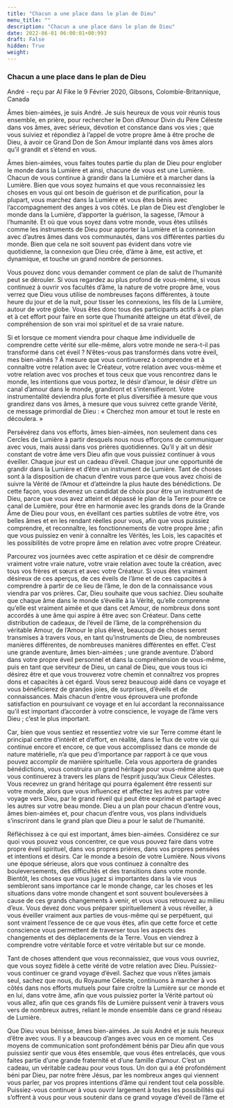 ```yaml
---
title: "Chacun a une place dans le plan de Dieu"
menu_title: ""
description: "Chacun a une place dans le plan de Dieu"
date: 2022-06-01 06:00:01+00:993
draft: False
hidden: True
weight:
---
```

### Chacun a une place dans le plan de Dieu

André - reçu par Al Fike le 9 Février 2020, Gibsons, Colombie-Britannique, Canada

Âmes bien-aimées, je suis André. Je suis heureux de vous voir réunis tous ensemble, en prière, pour rechercher le Don d’Amour Divin du Père Céleste dans vos âmes, avec sérieux, dévotion et constance dans vos vies ; que vous suiviez et répondiez à l’appel de votre propre âme à être proche de Dieu, à avoir ce Grand Don de Son Amour implanté dans vos âmes alors qu’il grandit et s’étend en vous.

Âmes bien-aimées, vous faites toutes partie du plan de Dieu pour englober le monde dans la Lumière et ainsi, chacune de vous est une Lumière. Chacun de vous continue à grandir dans la Lumière et à marcher dans la Lumière. Bien que vous soyez humains et que vous reconnaissiez les choses en vous qui ont besoin de guérison et de purification, pour la plupart, vous marchez dans la Lumière et vous êtes bénis avec l’accompagnement des anges à vos côtés. Le plan de Dieu est d’englober le monde dans la Lumière, d’apporter la guérison, la sagesse, l’Amour à l’humanité. Et où que vous soyez dans votre monde, vous êtes utilisés comme les instruments de Dieu pour apporter la Lumière et la connexion avec d’autres âmes dans vos communautés, dans vos différentes parties du monde. Bien que cela ne soit souvent pas évident dans votre vie quotidienne, la connexion que Dieu crée, d’âme à âme, est active, et dynamique, et touche un grand nombre de personnes.

Vous pouvez donc vous demander comment ce plan de salut de l’humanité peut se dérouler. Si vous regardez au plus profond de vous-même, si vous continuez à ouvrir vos facultés d’âme, la nature de votre propre âme, vous verrez que Dieu vous utilise de nombreuses façons différentes, à toute heure du jour et de la nuit, pour tisser les connexions, les fils de la Lumière, autour de votre globe. Vous êtes donc tous des participants actifs à ce plan et à cet effort pour faire en sorte que l’humanité atteigne un état d’éveil, de compréhension de son vrai moi spirituel et de sa vraie nature.

Si et lorsque ce moment viendra pour chaque âme individuelle de comprendre cette vérité sur elle-même, alors votre monde ne sera-t-il pas transformé dans cet éveil ? N’êtes-vous pas transformés dans votre éveil, mes bien-aimés ? À mesure que vous continuerez à comprendre et à connaître votre relation avec le Créateur, votre relation avec vous-même et votre relation avec vos proches et tous ceux que vous rencontrez dans le monde, les intentions que vous portez, le désir d’amour, le désir d’être un canal d’amour dans le monde, grandiront et s’intensifieront. Votre instrumentalité deviendra plus forte et plus diversifiée à mesure que vous grandirez dans vos âmes, à mesure que vous suivrez cette grande Vérité, ce message primordial de Dieu : « Cherchez mon amour et tout le reste en découlera. »

Persévérez dans vos efforts, âmes bien-aimées, non seulement dans ces Cercles de Lumière à partir desquels nous nous efforçons de communiquer avec vous, mais aussi dans vos prières quotidiennes. Qu’il y ait un désir constant de votre âme vers Dieu afin que vous puissiez continuer à vous éveiller. Chaque jour est un cadeau d’éveil. Chaque jour une opportunité de grandir dans la Lumière et d’être un instrument de Lumière. Tant de choses sont à la disposition de chacun d’entre vous parce que vous avez choisi de suivre la Vérité de l’Amour et d’atteindre la plus haute des bénédictions. De cette façon, vous devenez un candidat de choix pour être un instrument de Dieu, parce que vous avez atteint et dépassé le plan de la Terre pour être ce canal de Lumière, pour être en harmonie avec les grands dons de la Grande Âme de Dieu pour vous, en éveillant ces parties subtiles de votre être, vos belles âmes et en les rendant réelles pour vous, afin que vous puissiez comprendre, et reconnaître, les fonctionnements de votre propre âme ; afin que vous puissiez en venir à connaître les Vérités, les Lois, les capacités et les possibilités de votre propre âme en relation avec votre propre Créateur.

Parcourez vos journées avec cette aspiration et ce désir de comprendre vraiment votre vraie nature, votre vraie relation avec toute la création, avec tous vos frères et sœurs et avec votre Créateur. Si vous êtes vraiment désireux de ces aperçus, de ces éveils de l’âme et de ces capacités à comprendre à partir de ce lieu de l’âme, le don de la connaissance vous viendra par vos prières. Car, Dieu souhaite que vous sachiez. Dieu souhaite que chaque âme dans le monde s’éveille à la Vérité, qu’elle comprenne qu’elle est vraiment aimée et que dans cet Amour, de nombreux dons sont accordés à une âme qui aspire à être avec son Créateur. Dans cette distribution de cadeaux, de l’éveil de l’âme, de la compréhension du véritable Amour, de l’Amour le plus élevé, beaucoup de choses seront transmises à travers vous, en tant qu’instruments de Dieu, de nombreuses manières différentes, de nombreuses manières différentes en effet. C’est une grande aventure, âmes bien-aimées ; une grande aventure. D’abord dans votre propre éveil personnel et dans la compréhension de vous-même, puis en tant que serviteur de Dieu, un canal de Dieu, que vous tous ici désirez être et que vous trouverez votre chemin et connaîtrez vos propres dons et capacités à cet égard. Vous serez beaucoup aidé dans ce voyage et vous bénéficierez de grandes joies, de surprises, d’éveils et de connaissances. Mais chacun d’entre vous éprouvera une profonde satisfaction en poursuivant ce voyage et en lui accordant la reconnaissance qu’il est important d’accorder à votre conscience, le voyage de l’âme vers Dieu ; c’est le plus important.

Car, bien que vous sentiez et ressentiez votre vie sur Terre comme étant le principal centre d’intérêt et d’effort, en réalité, dans le flux de votre vie qui continue encore et encore, ce que vous accomplissez dans ce monde de nature matérielle, n’a que peu d’importance par rapport à ce que vous pouvez accomplir de manière spirituelle. Cela vous apportera de grandes bénédictions, vous construira un grand héritage pour vous-même alors que vous continuerez à travers les plans de l’esprit jusqu’aux Cieux Célestes. Vous recevrez un grand héritage qui pourra également être ressenti sur votre monde, alors que vous influencez et affectez les autres par votre voyage vers Dieu, par le grand réveil qui peut être exprimé et partagé avec les autres sur votre beau monde. Dieu a un plan pour chacun d’entre vous, âmes bien-aimées et, pour chacun d’entre vous, vos plans individuels s’inscriront dans le grand plan que Dieu a pour le salut de l’humanité.

Réfléchissez à ce qui est important, âmes bien-aimées. Considérez ce sur quoi vous pouvez vous concentrer, ce que vous pouvez faire dans votre propre éveil spirituel, dans vos propres prières, dans vos propres pensées et intentions et désirs. Car le monde a besoin de votre Lumière. Nous vivons une époque sérieuse, alors que vous continuez à connaître des bouleversements, des difficultés et des transitions dans votre monde. Bientôt, les choses que vous jugez si importantes dans la vie vous sembleront sans importance car le monde change, car les choses et les situations dans votre monde changent et sont souvent bouleversées à cause de ces grands changements à venir, et vous vous retrouvez au milieu d’eux. Vous devez donc vous préparer spirituellement à vous réveiller, à vous éveiller vraiment aux parties de vous-même qui se perpétuent, qui sont vraiment l’essence de ce que vous êtes, afin que cette force et cette conscience vous permettent de traverser tous les aspects des changements et des déplacements de la Terre. Vous en viendrez à comprendre votre véritable force et votre véritable but sur ce monde.

Tant de choses attendent que vous reconnaissiez, que vous vous ouvriez, que vous soyez fidèle à cette vérité de votre relation avec Dieu. Puissiez-vous continuer ce grand voyage d’éveil. Sachez que vous n’êtes jamais seul, sachez que nous, du Royaume Céleste, continuons à marcher à vos côtés dans nos efforts mutuels pour faire croître la Lumière sur ce monde et en lui, dans votre âme, afin que vous puissiez porter la Vérité partout où vous allez, afin que ces grands fils de Lumière puissent venir à travers vous vers de nombreux autres, reliant le monde ensemble dans ce grand réseau de Lumière.

Que Dieu vous bénisse, âmes bien-aimées. Je suis André et je suis heureux d’être avec vous. Il y a beaucoup d’anges avec vous en ce moment. Ces moyens de communication sont profondément bénis par Dieu afin que vous puissiez sentir que vous êtes ensemble, que vous êtes entrelacés, que vous faites partie d’une grande fraternité et d’une famille d’amour. C’est un cadeau, un véritable cadeau pour vous tous. Un don qui a été profondément béni par Dieu, par notre frère Jésus, par les nombreux anges qui viennent vous parler, par vos propres intentions d’âme qui rendent tout cela possible. Puissiez-vous continuer à vous ouvrir largement à toutes les possibilités qui s’offrent à vous pour vous soutenir dans ce grand voyage d’éveil de l’âme et



